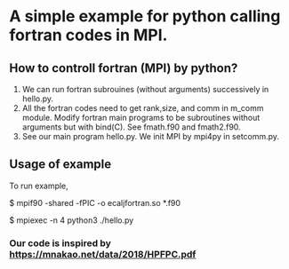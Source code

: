 # A simple example for python calling fortran codes in MPI.

## How to controll fortran (MPI) by python?

1. We can run fortran subrouines (without arguments) successively in hello.py.
2. All the fortran codes need to get rank,size, and comm in m_comm module. Modify fortran main programs to be subroutines without arguments but with bind(C).
   See fmath.f90 and fmath2.f90.
2. See our main program hello.py. We init MPI by mpi4py in setcomm.py.

## Usage of example
To run example,

$ mpif90 -shared -fPIC -o ecaljfortran.so *.f90

$ mpiexec -n 4 python3 ./hello.py 

### Our code is inspired by https://mnakao.net/data/2018/HPFPC.pdf

